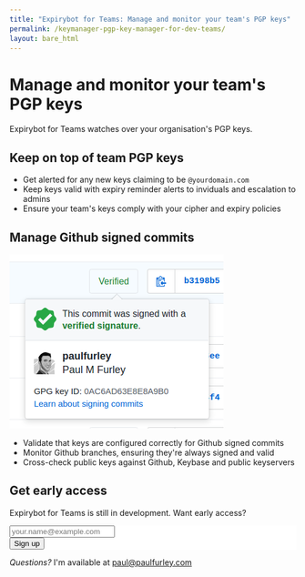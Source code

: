 ```yaml
---
title: "Expirybot for Teams: Manage and monitor your team's PGP keys"
permalink: /keymanager-pgp-key-manager-for-dev-teams/
layout: bare_html
---
```


# Manage and monitor your team's PGP keys

Expirybot for Teams watches over your organisation's PGP keys.

## Keep on top of team PGP keys

- Get alerted for any new keys claiming to be `@yourdomain.com`
- Keep keys valid with expiry reminder alerts to inviduals and escalation to admins
- Ensure your team's keys comply with your cipher and expiry policies

## Manage Github signed commits

![Github verified signature](/img/github-verified-signature.png)

- Validate that keys are configured correctly for Github signed commits
- Monitor Github branches, ensuring they're always signed and valid
- Cross-check public keys against Github, Keybase and public keyservers

## Get early access

Expirybot for Teams is still in development. Want early access?

<!-- Begin MailChimp Signup Form -->
<link href="//cdn-images.mailchimp.com/embedcode/classic-10_7.css" rel="stylesheet" type="text/css">
<style type="text/css">
	#mc_embed_signup{background:#fff; clear:left; font:14px Helvetica,Arial,sans-serif; }
	/* Add your own MailChimp form style overrides in your site stylesheet or in this style block.
	   We recommend moving this block and the preceding CSS link to the HEAD of your HTML file. */
</style>
<div id="mc_embed_signup">
  <form action="//paulfurley.us10.list-manage.com/subscribe/post?u=b219f483a9bfaba5168db63b5&amp;id=34d0427f27" method="post" id="mc-embedded-subscribe-form" name="mc-embedded-subscribe-form" class="validate" target="_blank" novalidate>
      <div id="mc_embed_signup_scroll">

  <div class="mc-field-group">
    <input type="email" value="" placeholder="your.name@example.com" name="EMAIL" class="required email" id="mce-EMAIL">
  </div>

  <div id="mce-responses" class="clear">
    <div class="response" id="mce-error-response" style="display:none"></div>
    <div class="response" id="mce-success-response" style="display:none"></div>
  </div>    <!-- real people should not fill this in and expect good things - do not remove this or risk form bot signups-->
      <div style="position: absolute; left: -5000px;" aria-hidden="true"><input type="text" name="b_b219f483a9bfaba5168db63b5_34d0427f27" tabindex="-1" value=""></div>
      <div class="clear"><input type="submit" value="Sign up" name="subscribe" id="mc-embedded-subscribe" class="button"></div>
      </div>
  </form>
</div>

<!--End mc_embed_signup-->

*Questions?* I'm available at [paul@paulfurley.com][email]

[email]: mailto:paul@paulfurley.com
[gpg-guide]: /extend-pgp-key-expiry-with-gpg/
